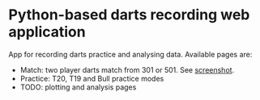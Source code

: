 # Python-based darts recording web application
App for recording darts practice and analysing data. Available pages are:
- Match: two player darts match from 301 or 501. See [screenshot](./match.png).
- Practice: T20, T19 and Bull practice modes
- TODO: plotting and analysis pages




